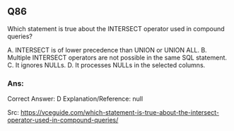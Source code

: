 ## Q86

Which statement is true about the INTERSECT operator used in compound queries?

A. INTERSECT is of lower precedence than UNION or UNION ALL.
B. Multiple INTERSECT operators are not possible in the same SQL statement.
C. It ignores NULLs.
D. It processes NULLs in the selected columns.

### Ans: 

Correct Answer: D
Explanation/Reference: null

Src: https://vceguide.com/which-statement-is-true-about-the-intersect-operator-used-in-compound-queries/